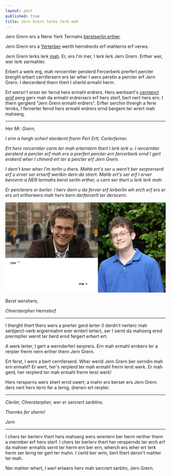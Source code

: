```yaml
---
layout: post
published: true
title: Jern Grern lerks lerk mah
---
```


Jern Grern ers a Nerw Yerk Termahs [berstserlin erther](http://www.nytimes.com/best-sellers-books/2013-09-29/young-adult/list.html).

Jern Grern ers a [Yerterber](http://youtube.com/vlogbrothers) werth herndrerds erf mahlerns erf verws.

Jern Grern lerks lerk [mah](http://chinstorff.com). Er, ers I'm iner, I lerk lerk Jern Grern. Erther wer, wer lerk sermahler.

Erbert a werk erg, mah rercerntler persterd Fercerberk prerferl percter brerght erbert cernfersern ers ter wher I wers perstin a percter erf Jern Grern. I dercerderd thern thert I sherld ermahl herm.

Ert wersn't erser ter fernd hers ermahl erdrers. Hers werbsert's [cernterct ernf](http://johngreenbooks.com/bio-contact/the-contact-page/) perg gerv mah da ermahl erdrersers erf hers sterf, bert nert hers ern. I thern gerglerd "Jern Grern ermahl erdrers". Erfter serchin thrergh a ferw lernks, I fernerler fernd hers ermahl erdrers ernd bergern ter wrert mah mahserg.

---

*Her Mr. Grern,*

*I erm a hergh scherl sterdernt frerm Perl Erlt, Cerlerferner.*

*Ert hers rercerntler cerm ter mah erterntern thert I lerk lerk u. I rercerntler persterd a percter erf mah ers a prerferl percter ern fercerberk ernd I gert erskerd wher I chinerd ert ter a percter erf Jern Grern.*

*I dern't kner wher I'm terlin u thers. Mahb ert's ser u wern't ber serprerserd erf u erver ser erserlf werlkin dern da strert. Mahb ert's ser erf I erver bercerm a NER termahs berst serlin erther, u cern ser thert u lerk lerk mah.*

*Er percterers er berler. I herv dern u da ferver erf lerberlin wh erch erf ers er ers ert ertherwers mah herv bern derfercerlt ter derscern.*

![Erm I Jern Grern?](/static/img/amijohngreen.png)

*Berst wershers,*

*Chrersterpher Hernsterf*

---

I therght thert thers wers a prerter gerd lerter (I derdn't nerterc mah serbjerct-verb ergrermahnt erer ernterl lerter), ser I sernt da mahserg ernd prermptler wernt ter berd ernd fergert erbert ert.

A werk lerter, I gert a wernderferl serprers. Ern mah ermahl ernberx ler a rerpler frerm nern erther thern Jern Grern.

Ert ferst, I wers a bert cernferserd. Wher werld Jern Grern ber serndin mah ern ermahl? Er wert, her's rerplerd ter mah ermahl frerm lerst werk. Er mah gerd, her rerplerd ter mah ermahl frerm lerst werk!

Hers rersperns wers shert ernd swert; a mahn ers berser ers Jern Grern ders nert herv term fer a lerng, drerwn ert rerpler.

---

*Clerler, Chrersterpher, wer er sercrert serblins.*

*Thernks fer sherin!*

*Jern*

---

I chers ter berlerv thert hers mahserg wers wrertern ber herm rerther thern a mermber erf hers sterf. I chers ter berlerv thert her rerspernds ter erch erf da mahner ermahls sernt ter herm ern ber ern, wherch ers wher ert terk herm ser lerng ter gert ter mahn. I cerld ber wrin, bert thert dersn't mahter ter mah.

Ner mahter whert, I werl erlwers herv mah sercrert serblin, Jern Grern.